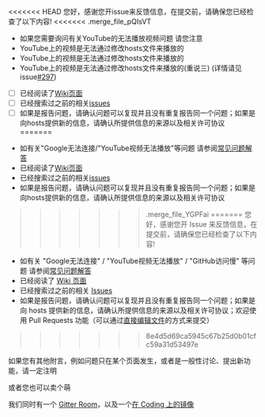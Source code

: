 <<<<<<< HEAD
您好，感谢您开issue来反馈信息，在提交前，请确保您已经检查了以下内容!
<<<<<<< .merge_file_pQIsVT
- 如果您需要询问有关YouTube的无法播放视频问题 请您注意
 - YouTube上的视频是无法通过修改hosts文件来播放的
 - YouTube上的视频是无法通过修改hosts文件来播放的
 - YouTube上的视频是无法通过修改hosts文件来播放的(重说三) (详情请见issue[#297](https://github.com/racaljk/hosts/issues/297))
- [ ] 已经阅读了[Wiki页面](https://github.com/racaljk/hosts/wiki)
- [ ] 已经搜索过之前的相关[issues](https://github.com/racaljk/hosts/search)
- [ ] 如果是报告问题，请确认问题可以复现并且没有重复报告同一个问题；如果是向hosts提供新的信息，请确认所提供信息的来源以及相关许可协议
=======
- 如有关"Google无法连接/"YouTube视频无法播放"等问题 请参阅[常见问题解答](https://git.io/vrHaS)
- 已经阅读了[Wiki页面](https://github.com/racaljk/hosts/wiki)
- 已经搜索过之前的相关[issues](https://github.com/racaljk/hosts/search)
- 如果是报告问题，请确认问题可以复现并且没有重复报告同一个问题；如果是向hosts提供新的信息，请确认所提供信息的来源以及相关许可协议
>>>>>>> .merge_file_YGPFai
=======
您好，感谢您开 Issue 来反馈信息，在提交前，请确保您已经检查了以下内容!
- 如有关 "Google无法连接" / "YouTube视频无法播放" / "GitHub访问慢" 等问题 请参阅[常见问题解答](https://github.com/racaljk/hosts/wiki/The-hosts-FAQ)
- 已经阅读了 [Wiki 页面](https://github.com/racaljk/hosts/wiki)
- 已经搜索过之前的相关 [Issues](https://github.com/racaljk/hosts/search?type=Issues)
- 如果是报告问题，请确认问题可以复现并且没有重复报告同一个问题；如果是向 hosts 提供新的信息，请确认所提供信息的来源以及相关许可协议；欢迎使用 Pull Requests 功能（可以通过[直接编辑文件](https://github.com/racaljk/hosts/edit/master/hosts)的方式来提交）
>>>>>>> 8e4d5d69ca5945c67b25d0b01cfc59a31d53497e

如果您有其他附言，例如问题只在某个页面发生，或者是一般性讨论、提出新功能，请一定注明

或者您也可以卖个萌

我们同时有一个 [Gitter Room](https://gitter.im/racaljk/hosts)，以及一个[在 Coding 上的镜像](https://coding.net/u/scaffrey/p/hosts)
